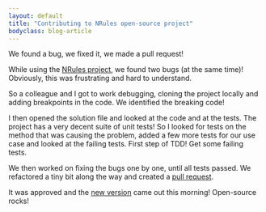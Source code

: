 ```yaml
---
layout: default
title: "Contributing to NRules open-source project"
bodyclass: blog-article
---
```


We found a bug, we fixed it, we made a pull request!

<!-- more -->

While using the [NRules project](https://github.com/NRules/NRules), we found two bugs (at the same time)! Obviously, this was frustrating and hard to understand.

So a colleague and I got to work debugging, cloning the project locally and adding breakpoints in the code. We identified the breaking code!

I then opened the solution file and looked at the code and at the tests. The project has a very decent suite of unit tests! So I looked for tests on the method that
was causing the problem, added a few more tests for our use case and looked at the failing tests. First step of TDD! Get some failing tests.

We then worked on fixing the bugs one by one, until all tests passed. We refactored a tiny bit along the way and created a [pull request](https://github.com/NRules/NRules/pull/52).

It was approved and the [new version](https://www.nuget.org/packages/NRules/) came out this morning! Open-source rocks!